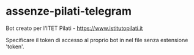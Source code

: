# assenze-pilati-telegram

Bot creato per l'ITET Pilati - https://www.istitutopilati.it

Specificare il token di accesso al proprio bot in nel file senza estensione 'token'.
